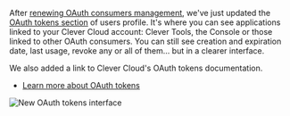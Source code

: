 
After [renewing OAuth consumers management](/developers/changelog/2025/05-28-oauth-consumer-new-interface/), we've just updated the [OAuth tokens section](https://console.clever-cloud.com/users/me/oauth-tokens) of users profile. It's where you can see applications linked to your Clever Cloud account: Clever Tools, the Console or those linked to other OAuth consumers. You can still see creation and expiration date, last usage, revoke any or all of them… but in a clearer interface.

We also added a link to Clever Cloud's OAuth tokens documentation.

- [Learn more about OAuth tokens](https://www.clever-cloud.com/developers/api/howto/#oauth1)

![New OAuth tokens interface](/images/changelog/console-new-oauth-tokens.webp)


